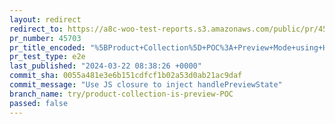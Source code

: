 ```yaml
---
layout: redirect
redirect_to: https://a8c-woo-test-reports.s3.amazonaws.com/public/pr/45703/e2e/index.html
pr_number: 45703
pr_title_encoded: "%5BProduct+Collection%5D+POC%3A+Preview+Mode+using+HOC"
pr_test_type: e2e
last_published: "2024-03-22 08:38:26 +0000"
commit_sha: 0055a481e3e6b151cdfcf1b02a53d0ab21ac9daf
commit_message: "Use JS closure to inject handlePreviewState"
branch_name: try/product-collection-is-preview-POC
passed: false
---
```

